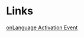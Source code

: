# Links

[onLanguage Activation Event](https://code.visualstudio.com/api/references/activation-events#onLanguage)
